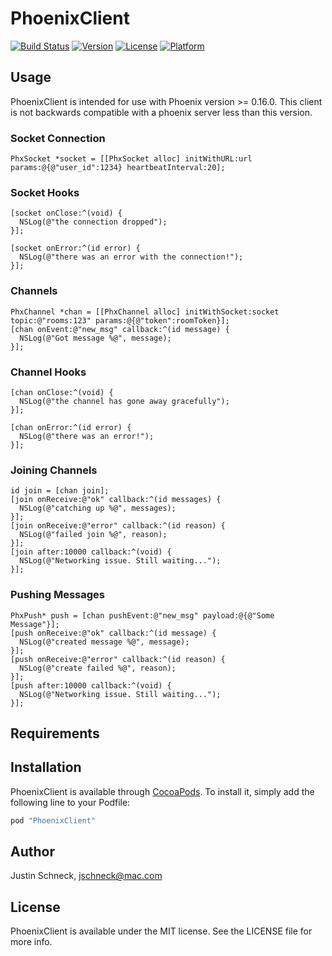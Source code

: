 # PhoenixClient

[![Build Status](https://travis-ci.org/livehelpnow/ObjCPhoenixClient.svg?branch=master)](https://travis-ci.org/livehelpnow/ObjCPhoenixClient)
[![Version](https://img.shields.io/cocoapods/v/PhoenixClient.svg?style=flat)](http://cocoapods.org/pods/PhoenixClient)
[![License](https://img.shields.io/cocoapods/l/PhoenixClient.svg?style=flat)](http://cocoapods.org/pods/PhoenixClient)
[![Platform](https://img.shields.io/cocoapods/p/PhoenixClient.svg?style=flat)](http://cocoapods.org/pods/PhoenixClient)

## Usage

PhoenixClient is intended for use with Phoenix version >= 0.16.0. This client is not backwards compatible with a phoenix server less than this version.

### Socket Connection

```
PhxSocket *socket = [[PhxSocket alloc] initWithURL:url params:@{@"user_id":1234} heartbeatInterval:20];
```

### Socket Hooks

```
[socket onClose:^(void) {
  NSLog(@"the connection dropped");
}];

[socket onError:^(id error) {
  NSLog(@"there was an error with the connection!");
}];
```

### Channels

```
PhxChannel *chan = [[PhxChannel alloc] initWithSocket:socket topic:@"rooms:123" params:@{@"token":roomToken}];
[chan onEvent:@"new_msg" callback:^(id message) {
  NSLog(@"Got message %@", message);
}];
```

### Channel Hooks

```
[chan onClose:^(void) {
  NSLog(@"the channel has gone away gracefully");
}];

[chan onError:^(id error) {
  NSLog(@"there was an error!");
}];
```

### Joining Channels

```
id join = [chan join];
[join onReceive:@"ok" callback:^(id messages) {
  NSLog(@"catching up %@", messages);
}];
[join onReceive:@"error" callback:^(id reason) {
  NSLog(@"failed join %@", reason);
}];
[join after:10000 callback:^(void) {
  NSLog(@"Networking issue. Still waiting...");
}];
```

### Pushing Messages

```
PhxPush* push = [chan pushEvent:@"new_msg" payload:@{@"Some Message"}];
[push onReceive:@"ok" callback:^(id message) {
  NSLog(@"created message %@", message);
}];
[push onReceive:@"error" callback:^(id reason) {
  NSLog(@"create failed %@", reason);
}];
[push after:10000 callback:^(void) {
  NSLog(@"Networking issue. Still waiting...");
}];
```

## Requirements

## Installation

PhoenixClient is available through [CocoaPods](http://cocoapods.org). To install
it, simply add the following line to your Podfile:

```ruby
pod "PhoenixClient"
```

## Author

Justin Schneck, jschneck@mac.com

## License

PhoenixClient is available under the MIT license. See the LICENSE file for more info.
